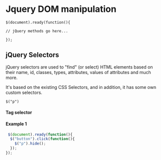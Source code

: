 # Jquery DOM manipulation

    $(document).ready(function(){

    // jQuery methods go here...

    }); 


## jQuery Selectors
jQuery selectors are used to "find" (or select) HTML elements based on their name, id, classes, types, attributes, values of attributes and much more.

It's based on the existing CSS Selectors, and in addition, it has some own custom selectors.

    $("p") 

#### Tag selector

#### Example 1
```javascript
 $(document).ready(function(){
  $("button").click(function(){
    $("p").hide();
  });
});
```